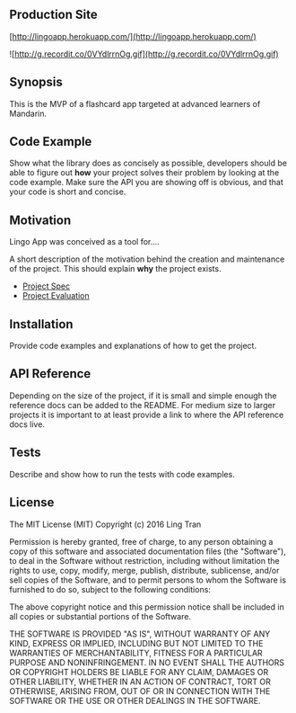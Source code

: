 ## Production Site
[http://lingoapp.herokuapp.com/](http://lingoapp.herokuapp.com/)

![http://g.recordit.co/0VYdlrrnOg.gif](http://g.recordit.co/0VYdlrrnOg.gif)

## Synopsis

This is the MVP of a flashcard app targeted at advanced learners of Mandarin.

## Code Example

Show what the library does as concisely as possible, developers should be able to figure out **how** your project solves their problem by looking at the code example. Make sure the API you are showing off is obvious, and that your code is short and concise.

## Motivation

Lingo App was conceived as a tool for....

A short description of the motivation behind the creation and maintenance of the project. This should explain **why** the project exists.

* [Project Spec](https://github.com/turingschool/lesson_plans/blob/master/ruby_03-professional_rails_applications/self_directed_project.md)
* [Project Evaluation](https://github.com/lingtran/lingo_app/blob/master/lingo-app-eval.md)

## Installation

Provide code examples and explanations of how to get the project.

## API Reference

Depending on the size of the project, if it is small and simple enough the reference docs can be added to the README. For medium size to larger projects it is important to at least provide a link to where the API reference docs live.

## Tests

Describe and show how to run the tests with code examples.

## License

The MIT License (MIT)
Copyright (c) 2016 Ling Tran

Permission is hereby granted, free of charge, to any person obtaining a copy of this software and associated documentation files (the "Software"), to deal in the Software without restriction, including without limitation the rights to use, copy, modify, merge, publish, distribute, sublicense, and/or sell copies of the Software, and to permit persons to whom the Software is furnished to do so, subject to the following conditions:

The above copyright notice and this permission notice shall be included in all copies or substantial portions of the Software.

THE SOFTWARE IS PROVIDED "AS IS", WITHOUT WARRANTY OF ANY KIND, EXPRESS OR IMPLIED, INCLUDING BUT NOT LIMITED TO THE WARRANTIES OF MERCHANTABILITY, FITNESS FOR A PARTICULAR PURPOSE AND NONINFRINGEMENT. IN NO EVENT SHALL THE AUTHORS OR COPYRIGHT HOLDERS BE LIABLE FOR ANY CLAIM, DAMAGES OR OTHER LIABILITY, WHETHER IN AN ACTION OF CONTRACT, TORT OR OTHERWISE, ARISING FROM, OUT OF OR IN CONNECTION WITH THE SOFTWARE OR THE USE OR OTHER DEALINGS IN THE SOFTWARE.
